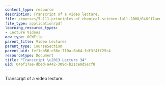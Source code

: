 ```yaml
---
content_type: resource
description: Transcript of a video lecture.
file: /courses/5-111-principles-of-chemical-science-fall-2008/046f17aedbeda442309db21ce9d5ecf8_5-111F08-L34.pdf
file_type: application/pdf
learning_resource_types:
- Lecture Videos
ocw_type: OCWFile
parent_title: Video Lectures
parent_type: CourseSection
parent_uid: fef1cb56-e36e-710a-8b64-fdf3f4ff25c4
resourcetype: Document
title: "Transcript \u2013 Lecture 34"
uid: 046f17ae-dbed-a442-309d-b21ce9d5ecf8
---
```

Transcript of a video lecture.

